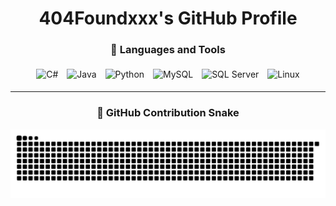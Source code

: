 <div align="center">
  <h1>404Foundxxx's GitHub Profile</h1>
</div>

<div align="center">
  <h3>🔨 Languages and Tools</h3>
  <!-- Frontend -->
  <!-- <img alt="HTML5" width="30px" style="padding:5px" src="https://cdn.jsdelivr.net/gh/devicons/devicon@latest/icons/html5/html5-original.svg" />
  <img alt="CSS3" width="30px" style="padding:5px" src="https://cdn.jsdelivr.net/gh/devicons/devicon@latest/icons/css3/css3-original.svg" />
  <img alt="JavaScript" width="30px" style="padding:5px" src="https://cdn.jsdelivr.net/gh/devicons/devicon@latest/icons/javascript/javascript-original.svg" />
  <img alt="TypeScript" width="30px" style="padding:5px" src="https://cdn.jsdelivr.net/gh/devicons/devicon@latest/icons/typescript/typescript-original.svg" />
  <img alt="React" width="30px" style="padding:5px" src="https://cdn.jsdelivr.net/gh/devicons/devicon@latest/icons/react/react-original.svg" /> -->

  <!-- Backend / Lenguajes tipados -->
  <img alt="C#" width="30px" style="padding:5px" src="https://cdn.jsdelivr.net/gh/devicons/devicon@latest/icons/csharp/csharp-original.svg" />
  <img alt="Java" width="30px" style="padding:5px" src="https://cdn.jsdelivr.net/gh/devicons/devicon@latest/icons/java/java-original.svg" />
  <img alt="Python" width="30px" style="padding:5px" src="https://cdn.jsdelivr.net/gh/devicons/devicon@latest/icons/python/python-original.svg" />

  <!-- Bases de datos -->
  <img alt="MySQL" width="30px" style="padding:5px" src="https://cdn.jsdelivr.net/gh/devicons/devicon@latest/icons/mysql/mysql-original.svg" />
  <img alt="SQL Server" width="30px" style="padding:5px" src="https://cdn.jsdelivr.net/gh/devicons/devicon@latest/icons/microsoftsqlserver/microsoftsqlserver-plain.svg" />

  <!-- Sistemas / Otros -->
  <img alt="Linux" width="30px" style="padding:5px" src="https://cdn.jsdelivr.net/gh/devicons/devicon@latest/icons/linux/linux-original.svg" />
</div>

---

<div align="center">
  <h3>🐍 GitHub Contribution Snake</h3>
  <picture>
    <source media="(prefers-color-scheme: dark)" srcset="https://raw.githubusercontent.com/404Foundxxx/404Foundxxx/output/github-snake-dark.svg">
    <source media="(prefers-color-scheme: light)" srcset="https://raw.githubusercontent.com/404Foundxxx/404Foundxxx/output/github-snake.svg">
    <img alt="GitHub contribution snake" src="https://raw.githubusercontent.com/404Foundxxx/404Foundxxx/output/github-snake.svg">
  </picture>
</div>
